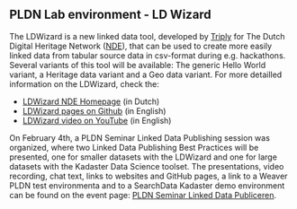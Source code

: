 <H2>PLDN Lab environment - LD Wizard</H2>

The LDWizard is a new linked data tool, developed by [Triply](https://triply.cc/) for The Dutch Digital Heritage Network ([NDE](https://www.netwerkdigitaalerfgoed.nl/en/)), that can be used to create more easily linked data from tabular source data in csv-format during e.g. hackathons. Several variants of this tool will be available: The generic Hello World variant, a Heritage data variant and a Geo data variant. For more detailled information on the LDWizard, check the:

- [LDWizard NDE Homepage](https://ldwizard.netwerkdigitaalerfgoed.nl/) (in Dutch)
- [LDWizard pages on Github](https://github.com/netwerk-digitaal-erfgoed/LDWizard) (in English)
- [LDWizard video on YouTube](https://youtu.be/VO61pqKWw7A) (in English)

On February 4th, a PLDN Seminar Linked Data Publishing session was organized, where two Linked Data Publishing Best Practices will be presented, one for smaller datasets with the LDWizard and one for large datasets with the Kadaster Data Science toolset. The presentations, video recording, chat text, links to websites and GitHub pages, a link to a Weaver PLDN test environmenta and to a SearchData Kadaster demo environment can be found on the event page: [PLDN Seminar Linked Data Publiceren](https://www.pldn.nl/wiki/Lichtgewicht_Linked_Data_Publiceren_%E2%80%93_4_februari_2021).
